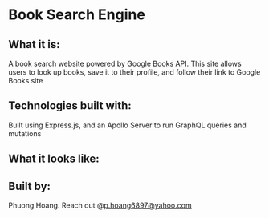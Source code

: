 # Book Search Engine 

## What it is: 
A book search website powered by Google Books API. This site allows users to look up books, save it to their profile, and follow their link to Google Books site 

## Technologies built with:
Built using Express.js, and an Apollo Server to run GraphQL queries and mutations

## What it looks like:

## Built by:
Phuong Hoang. Reach out @p.hoang6897@yahoo.com